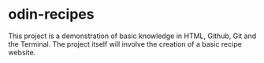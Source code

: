 # odin-recipes
This project is a demonstration of basic knowledge in HTML, Github, Git and the Terminal.  The project itself will involve the creation of a basic recipe website.
